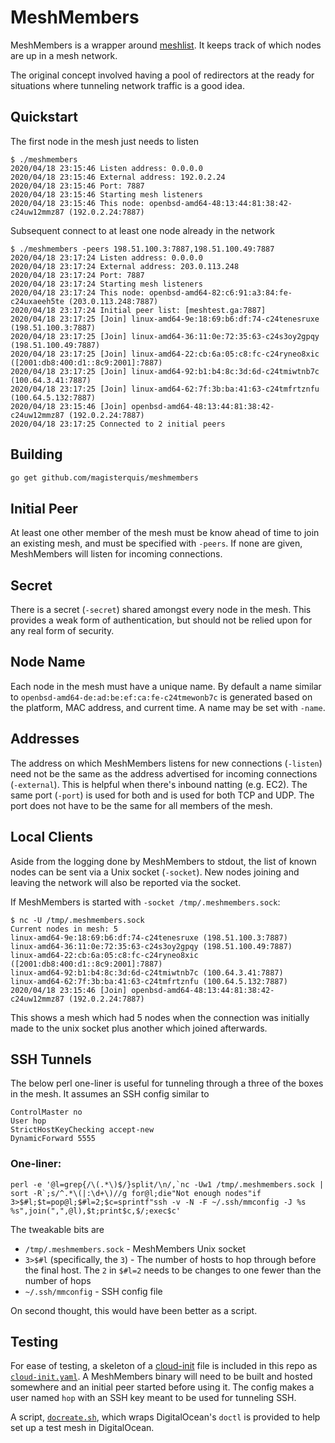 MeshMembers
===========
MeshMembers is a wrapper around
[meshlist](https://github.com/hashicorp/memberlist).  It keeps track of which
nodes are up in a mesh network.

The original concept involved having a pool of redirectors at the ready for
situations where tunneling network traffic is a good idea.

Quickstart
----------
The first node in the mesh just needs to listen

```
$ ./meshmembers
2020/04/18 23:15:46 Listen address: 0.0.0.0
2020/04/18 23:15:46 External address: 192.0.2.24
2020/04/18 23:15:46 Port: 7887
2020/04/18 23:15:46 Starting mesh listeners
2020/04/18 23:15:46 This node: openbsd-amd64-48:13:44:81:38:42-c24uw12mmz87 (192.0.2.24:7887)
```

Subsequent connect to at least one node already in the network
```
$ ./meshmembers -peers 198.51.100.3:7887,198.51.100.49:7887
2020/04/18 23:17:24 Listen address: 0.0.0.0
2020/04/18 23:17:24 External address: 203.0.113.248
2020/04/18 23:17:24 Port: 7887
2020/04/18 23:17:24 Starting mesh listeners
2020/04/18 23:17:24 This node: openbsd-amd64-82:c6:91:a3:84:fe-c24uxaeeh5te (203.0.113.248:7887)
2020/04/18 23:17:24 Initial peer list: [meshtest.ga:7887]
2020/04/18 23:17:25 [Join] linux-amd64-9e:18:69:b6:df:74-c24tenesruxe (198.51.100.3:7887)
2020/04/18 23:17:25 [Join] linux-amd64-36:11:0e:72:35:63-c24s3oy2gpqy (198.51.100.49:7887)
2020/04/18 23:17:25 [Join] linux-amd64-22:cb:6a:05:c8:fc-c24ryneo8xic ([2001:db8:400:d1::8c9:2001]:7887)
2020/04/18 23:17:25 [Join] linux-amd64-92:b1:b4:8c:3d:6d-c24tmiwtnb7c (100.64.3.41:7887)
2020/04/18 23:17:25 [Join] linux-amd64-62:7f:3b:ba:41:63-c24tmfrtznfu (100.64.5.132:7887)
2020/04/18 23:15:46 [Join] openbsd-amd64-48:13:44:81:38:42-c24uw12mmz87 (192.0.2.24:7887)
2020/04/18 23:17:25 Connected to 2 initial peers
```

Building
--------
```sh
go get github.com/magisterquis/meshmembers
```

Initial Peer
------------
At least one other member of the mesh must be know ahead of time to join an
existing mesh, and must be specified with `-peers`.  If none are given,
MeshMembers will listen for incoming connections.

Secret
------
There is a secret (`-secret`) shared amongst every node in the mesh.  This
provides a weak form of authentication, but should not be relied upon for any
real form of security.

Node Name
---------
Each node in the mesh must have a unique name.  By default a name similar to
`openbsd-amd64-de:ad:be:ef:ca:fe-c24tmewonb7c` is generated based on the
platform, MAC address, and current time.  A name may be set with `-name`.

Addresses
---------
The address on which MeshMembers listens for new connections (`-listen`) need
not be the same as the address advertised for incoming connections
(`-external`).  This is helpful when there's inbound natting (e.g. EC2).  The
same port (`-port`) is used for both and is used for both TCP and UDP.  The
port does not have to be the same for all members of the mesh.

Local Clients
-------------
Aside from the logging done by MeshMembers to stdout, the list of known nodes
can be sent via a Unix socket (`-socket`).  New nodes joining and leaving the
network will also be reported via the socket.

If MeshMembers is started with `-socket /tmp/.meshmembers.sock`:
```
$ nc -U /tmp/.meshmembers.sock
Current nodes in mesh: 5
linux-amd64-9e:18:69:b6:df:74-c24tenesruxe (198.51.100.3:7887)
linux-amd64-36:11:0e:72:35:63-c24s3oy2gpqy (198.51.100.49:7887)
linux-amd64-22:cb:6a:05:c8:fc-c24ryneo8xic ([2001:db8:400:d1::8c9:2001]:7887)
linux-amd64-92:b1:b4:8c:3d:6d-c24tmiwtnb7c (100.64.3.41:7887)
linux-amd64-62:7f:3b:ba:41:63-c24tmfrtznfu (100.64.5.132:7887)
2020/04/18 23:15:46 [Join] openbsd-amd64-48:13:44:81:38:42-c24uw12mmz87 (192.0.2.24:7887)
```

This shows a mesh which had 5 nodes when the connection was initially made to
the unix socket plus another which joined afterwards.

SSH Tunnels
-----------
The below perl one-liner is useful for tunneling through a three of the boxes
in the mesh.  It assumes an SSH config similar to
```
ControlMaster no
User hop
StrictHostKeyChecking accept-new
DynamicForward 5555
```

### One-liner:

```
perl -e '@l=grep{/\(.*\)$/}split/\n/,`nc -Uw1 /tmp/.meshmembers.sock | sort -R`;s/^.*\(|:\d+\)//g for@l;die"Not enough nodes"if 3>$#l;$t=pop@l;$#l=2;$c=sprintf"ssh -v -N -F ~/.ssh/mmconfig -J %s %s",join(",",@l),$t;print$c,$/;exec$c'
```

The tweakable bits are
- `/tmp/.meshmembers.sock` - MeshMembers Unix socket
- `3>$#l` (specifically, the `3`) - The number of hosts to hop through before the
   final host. The `2` in `$#l=2` needs to be changes to one fewer than the
   number of hops
- `~/.ssh/mmconfig` - SSH config file

On second thought, this would have been better as a script.

Testing
-------
For ease of testing, a skeleton of a
[cloud-init](https://cloudinit.readthedocs.io/en/latest/) file is included
in this repo as [`cloud-init.yaml`](./cloud-init.yaml).  A MeshMembers binary
will need to be built and hosted somewhere and an initial peer started before
using it.  The config makes a user named `hop` with an SSH key meant to be used
for tunneling SSH.  

A script, [`docreate.sh`](./docreate.sh), which wraps DigitalOcean's `doctl` is
provided to help set up a test mesh in DigitalOcean.

